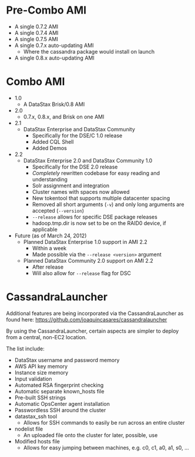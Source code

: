 Pre-Combo AMI
=============

* A single 0.7.2 AMI
* A single 0.7.4 AMI
* A single 0.7.5 AMI
* A single 0.7.x auto-updating AMI
  * Where the cassandra package would install on launch
* A single 0.8.x auto-updating AMI

Combo AMI
=========

* 1.0
  * A DataStax Brisk/0.8 AMI
* 2.0
  * 0.7.x, 0.8.x, and Brisk on one AMI
* 2.1
  * DataStax Enterprise and DataStax Community
    * Specifically for the DSE/C 1.0 release
    * Added CQL Shell
    * Added Demos
* 2.2
  * DataStax Enterprise 2.0 and DataStax Community 1.0
    * Specifically for the DSE 2.0 release
    * _Completely_ rewritten codebase for easy reading and understanding
    * Solr assignment and integration
    * Cluster names with spaces now allowed
    * New tokentool that supports multiple datacenter spacing
    * Removed all short arguments (`-v`) and only long arguments
    are accepted (`--version`)
    * `--release` allows for specific DSE package releases
    * hadoop.tmp.dir is now set to be on the RAID0 device, if applicable
* Future (as of March 24, 2012)
    * Planned DataStax Enterprise 1.0 support in AMI 2.2
      * Within a week
      * Made possible via the `--release <version>` argument
    * Planned DataStax Community 2.0 support on AMI 2.2
      * After release
      * Will also allow for `--release` flag for DSC

CassandraLauncher
=================

Additional features are being incorporated via the CassandraLauncher as found here:
https://github.com/joaquincasares/cassandralauncher

By using the CassandraLauncher, certain aspects are simpler to deploy from a central, non-EC2 location.

The list include:

* DataStax username and password memory
* AWS API key memory
* Instance size memory
* Input validation
* Automated RSA fingerprint checking
* Automatic separate known_hosts file
* Pre-built SSH strings
* Automatic OpsCenter agent installation
* Passwordless SSH around the cluster
* datastax_ssh tool
  * Allows for SSH commands to easily be run across an entire cluster
* nodelist file
  * An uploaded file onto the cluster for later, possible, use
* Modified hosts file
  * Allows for easy jumping between machines, e.g. c0, c1, a0, a1, s0, ...

